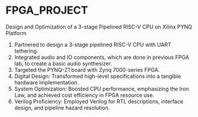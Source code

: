 # FPGA_PROJECT
Design and Optimization of a 3-stage Pipelined RISC-V CPU on Xilinx PYNQ Platform
1. Partnered to design a 3-stage pipelined RISC-V CPU with UART tethering.
2. Integrated audio and IO components, which are done in previous FPGA lab, to create a basic audio synthesizer.
3. Targeted the PYNQ-Z1 board with Zynq 7000-series FPGA.
4. Digital Design: Transformed high-level specifications into a tangible hardware implementation.
5. System Optimization: Boosted CPU performance, emphasizing the Iron Law, and achieved cost efficiency in FPGA resource use.
6. Verilog Proficiency: Employed Verilog for RTL descriptions, interface design, and pipeline hazard resolution.
